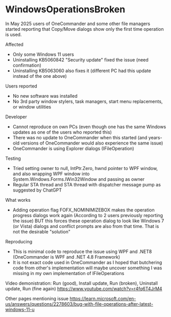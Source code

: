 # WindowsOperationsBroken

In May 2025 users of OneCommander and some other file managers started reporting that Copy/Move dialogs show only the first time operation is used. 

Affected
- Only some Windows 11 users
- Uninstalling KB5060842 "Security update" fixed the issue (need confirmation)
- Uninstalling KB5063060 also fixes it (different PC had this update instead of the one above)


Users reported
- No new software was installed
- No 3rd party window stylers, task managers, start menu replacements, or window utilities 

Developer
- Cannot reproduce on own PCs (even though one has the same Windows updates as one of the users who reported this)
- There was no update to OneCommander when this started (and years-old versions of OneCommander would also experience the same issue)
- OneCommander is using Explorer dialogs (IFileOperation)

Testing
- Tried setting owner to null, IntPtr.Zero, hwnd pointer to WPF window, and also wrapping WPF window into System.Windows.Forms.IWin32Window and passing as owner
- Regular STA thread and STA thread with dispatcher message pump as suggested by ChatGPT

What works
- Adding operation flag FOFX_NOMINIMIZEBOX makes the operation progress dialogs work again (According to 2 users previously reporting the issue) BUT this forces these operation dialog to look like Windows 7 (or Vista) dialogs and conflict prompts are also from that time. That is not the desirable "solution"

Reproducing
- This is minimal code to reproduce the issue using WPF and .NET8 (OneCommander is WPF and .NET 4.8 Framework)
- It is not exact code used in OneCommander as I hoped that butchering code from other's implementation will maybe uncover something I was missing in my own implementation of IFileOperations

Video demonistration: Run (good), Install update, Run (broken), Uninstall update, Run (fine again)
https://www.youtube.com/watch?v=r4fq6T4JrM4

Other pages mentioning issue
https://learn.microsoft.com/en-us/answers/questions/2278603/bug-with-file-operations-after-latest-windows-11-u
